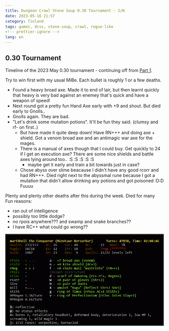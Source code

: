 ```yaml
---
title: Dungeon Crawl Stone Soup 0.30 Tournament - 2/N
date: 2023-05-16 21:57
category: finland
tags: games, dcss, stone-soup, crawl, rogue-like
<!-- prettier-ignore -->
lang: en
---
```


0.30 Tournament
---

Timeline of the 2023 May 0.30 tournament - continuing off from [Part 1](dungeon-crawl-stone-soup-030-tournament).

Try to win first with my usual MiBe. Each bullet is roughly 1 or a few deaths.

- Found a heavy broad axe. Made it to end of lair, but then learnt quickly that heavy is very bad against an enemey that's quick and have a weapon of speed!
- Next round got a pretty fun Hand Axe early with +9 and shout. But died early to Gnolls..
- Gnolls again. They are bad.
- "Let's drink some mutation potions". It'll be fun they said. (clumsy and rf- on first..)
  - But have made it quite deep down! Have RN+++ and doing axe + shield. Got a venom broad axe and an antimagic war axe for the mages.
  - There is a manual of axes though that I could buy. Get quickly to 24 if I get an execution axe? There are some nice shields and battle axes lying around too.. :S :S :S :S :S
    - maybe get it early and train a bit towards just in case?
  - Chose abyss over slime beacause I didn't have any good rcorr and had RN+++. Died right next to the abyssmal rune because I got a mutation that didn't allow drinking any potions and got poisoned :D:D Fuuuu

Plenty and plenty other deaths after this during the week. Died for many Fun reasons:

- ran out of intelligence
- possibly too little dodge?
- no rpois anywhere??? and swamp and snake branches??
- I have RC++ what could go wrong??

[![MiBe](images/crawl_030_1.png "2 runes")](images/crawl_030_1.png)
